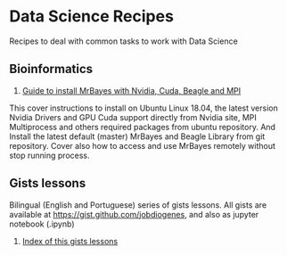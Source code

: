 # Data Science Recipes
Recipes to deal with common tasks to work with Data Science

## Bioinformatics
1. [Guide to install MrBayes with Nvidia, Cuda, Beagle and MPI](https://github.com/jobdiogenes/data-science-recipes/blob/master/mrbayes/install-ubuntu-cuda-mpi.md)

This cover instructions to install on Ubuntu Linux 18.04, the latest version Nvidia Drivers and GPU Cuda support directly from Nvidia site, MPI Multiprocess and others required packages from ubuntu repository. 
And Install the latest default (master) MrBayes and Beagle Library from git repository.
Cover also how to access and use MrBayes remotely without stop running process.

## Gists lessons
Bilingual (English and Portuguese) series of gists lessons. All gists are available at https://gist.github.com/jobdiogenes, and also as jupyter notebook (.ipynb) 
1. [Index of this gists lessons](https://github.com/jobdiogenes/data-science-recipes/blob/master/gists/index.md)
